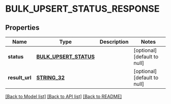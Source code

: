 # BULK_UPSERT_STATUS_RESPONSE

## Properties
Name | Type | Description | Notes
------------ | ------------- | ------------- | -------------
**status** | [**BULK_UPSERT_STATUS**](BulkUpsertStatus.md) |  | [optional] [default to null]
**result_url** | [**STRING_32**](STRING_32.md) |  | [optional] [default to null]

[[Back to Model list]](../README.md#documentation-for-models) [[Back to API list]](../README.md#documentation-for-api-endpoints) [[Back to README]](../README.md)


